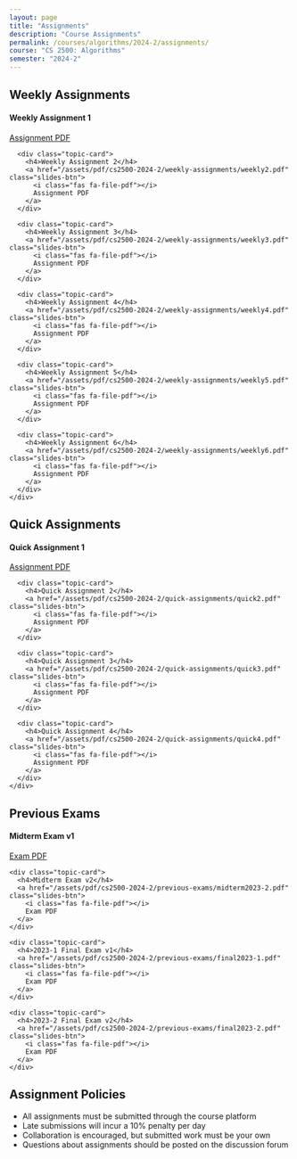 ```yaml
---
layout: page
title: "Assignments"
description: "Course Assignments"
permalink: /courses/algorithms/2024-2/assignments/
course: "CS 2500: Algorithms"
semester: "2024-2"
---
```


<div class="syllabus-container">
  <!-- Weekly Assignments -->
  <div class="syllabus-section">
    <h2>Weekly Assignments</h2>
    <div class="topic-overview">
      <div class="topic-card">
        <h4>Weekly Assignment 1</h4>
        <a href="/assets/pdf/cs2500-2024-2/weekly-assignments/weekly1.pdf" class="slides-btn">
          <i class="fas fa-file-pdf"></i>
          Assignment PDF
        </a>
      </div>

      <div class="topic-card">
        <h4>Weekly Assignment 2</h4>
        <a href="/assets/pdf/cs2500-2024-2/weekly-assignments/weekly2.pdf" class="slides-btn">
          <i class="fas fa-file-pdf"></i>
          Assignment PDF
        </a>
      </div>

      <div class="topic-card">
        <h4>Weekly Assignment 3</h4>
        <a href="/assets/pdf/cs2500-2024-2/weekly-assignments/weekly3.pdf" class="slides-btn">
          <i class="fas fa-file-pdf"></i>
          Assignment PDF
        </a>
      </div>

      <div class="topic-card">
        <h4>Weekly Assignment 4</h4>
        <a href="/assets/pdf/cs2500-2024-2/weekly-assignments/weekly4.pdf" class="slides-btn">
          <i class="fas fa-file-pdf"></i>
          Assignment PDF
        </a>
      </div>

      <div class="topic-card">
        <h4>Weekly Assignment 5</h4>
        <a href="/assets/pdf/cs2500-2024-2/weekly-assignments/weekly5.pdf" class="slides-btn">
          <i class="fas fa-file-pdf"></i>
          Assignment PDF
        </a>
      </div>

      <div class="topic-card">
        <h4>Weekly Assignment 6</h4>
        <a href="/assets/pdf/cs2500-2024-2/weekly-assignments/weekly6.pdf" class="slides-btn">
          <i class="fas fa-file-pdf"></i>
          Assignment PDF
        </a>
      </div>
    </div>

  </div>

  <!-- Quick Assignments -->
  <div class="syllabus-section">
    <h2>Quick Assignments</h2>
    <div class="topic-overview">
      <div class="topic-card">
        <h4>Quick Assignment 1</h4>
        <a href="/assets/pdf/cs2500-2024-2/quick-assignments/quick1.pdf" class="slides-btn">
          <i class="fas fa-file-pdf"></i>
          Assignment PDF
        </a>
      </div>

      <div class="topic-card">
        <h4>Quick Assignment 2</h4>
        <a href="/assets/pdf/cs2500-2024-2/quick-assignments/quick2.pdf" class="slides-btn">
          <i class="fas fa-file-pdf"></i>
          Assignment PDF
        </a>
      </div>

      <div class="topic-card">
        <h4>Quick Assignment 3</h4>
        <a href="/assets/pdf/cs2500-2024-2/quick-assignments/quick3.pdf" class="slides-btn">
          <i class="fas fa-file-pdf"></i>
          Assignment PDF
        </a>
      </div>

      <div class="topic-card">
        <h4>Quick Assignment 4</h4>
        <a href="/assets/pdf/cs2500-2024-2/quick-assignments/quick4.pdf" class="slides-btn">
          <i class="fas fa-file-pdf"></i>
          Assignment PDF
        </a>
      </div>
    </div>

  </div>

 <!-- Previous Exams -->
<div class="syllabus-section">
  <h2>Previous Exams</h2>
  <div class="topic-overview">
    <div class="topic-card">
      <h4>Midterm Exam v1</h4>
      <a href="/assets/pdf/cs2500-2024-2/previous-exams/midterm2023-1.pdf" class="slides-btn">
        <i class="fas fa-file-pdf"></i>
        Exam PDF
      </a>
    </div>

    <div class="topic-card">
      <h4>Midterm Exam v2</h4>
      <a href="/assets/pdf/cs2500-2024-2/previous-exams/midterm2023-2.pdf" class="slides-btn">
        <i class="fas fa-file-pdf"></i>
        Exam PDF
      </a>
    </div>

    <div class="topic-card">
      <h4>2023-1 Final Exam v1</h4>
      <a href="/assets/pdf/cs2500-2024-2/previous-exams/final2023-1.pdf" class="slides-btn">
        <i class="fas fa-file-pdf"></i>
        Exam PDF
      </a>
    </div>

    <div class="topic-card">
      <h4>2023-2 Final Exam v2</h4>
      <a href="/assets/pdf/cs2500-2024-2/previous-exams/final2023-2.pdf" class="slides-btn">
        <i class="fas fa-file-pdf"></i>
        Exam PDF
      </a>
    </div> 

  </div>
</div>
  <!-- Assignment Policies -->
  <div class="syllabus-section">
    <h2>Assignment Policies</h2>
    <ul>
      <li>All assignments must be submitted through the course platform</li>
      <li>Late submissions will incur a 10% penalty per day</li>
      <li>Collaboration is encouraged, but submitted work must be your own</li>
      <li>Questions about assignments should be posted on the discussion forum</li>
    </ul>
  </div>
</div>
